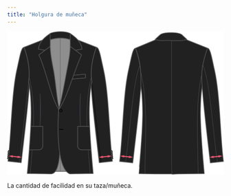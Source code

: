 ```yaml
---
title: "Holgura de muñeca"
---
```


![Holgura de muñeca](cuffease.svg)

La cantidad de facilidad en su taza/muñeca.




